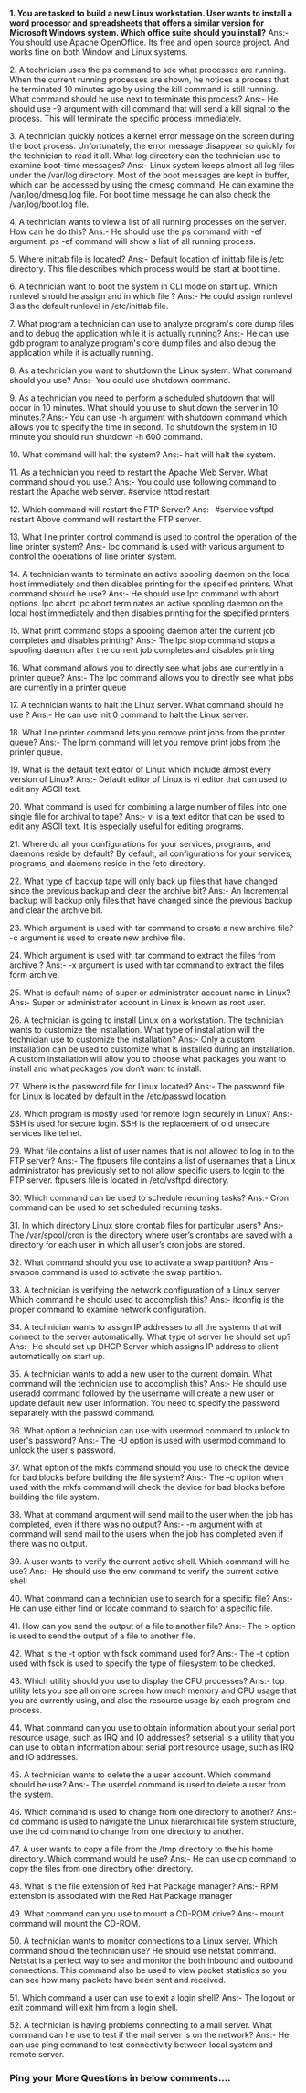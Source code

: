 **1\. You are tasked to build a new Linux workstation. User wants to install a word processor and spreadsheets that offers a similar version for Microsoft Windows system. Which office suite should you install?**
Ans:- You should use Apache OpenOffice. Its free and open source project. And works fine on both Window and Linux systems.

2\. A technician uses the ps command to see what processes are running. When the current running processes are shown, he notices a process that he terminated 10 minutes ago by using the kill command is still running. What command should he use next to terminate this process?
Ans:- He should use -9 argument with kill command that will send a kill signal to the process. This will terminate the specific process immediately.

3\. A technician quickly notices a kernel error message on the screen during the boot process. Unfortunately, the error message disappear so quickly for the technician to read it all. What log directory can the technician use to examine boot-time messages?
Ans:- Linux system keeps almost all log files under the /var/log directory. Most of the boot messages are kept in buffer, which can be accessed by using the dmesg command. He can examine the /var/log/dmesg.log file. For boot time message he can also check the /var/log/boot.log file.

4\. A technician wants to view a list of all running processes on the server. How can he do this?
Ans:- He should use the ps command with -ef argument. ps -ef command will show a list of all running process.

5\. Where inittab file is located?
Ans:- Default location of inittab file is /etc directory. This file describes which process would be start at boot time.

6\. A technician want to boot the system in CLI mode on start up. Which runlevel should he assign and in which file ?
Ans:- He could assign runlevel 3 as the default runlevel in /etc/inittab file.

7\. What program a technician can use to analyze program's core dump files and to debug the application while it is actually running?
Ans:- He can use gdb program to analyze program's core dump files and also debug the application while it is actually running.

8\. As a technician you want to shutdown the Linux system. What command should you use?
Ans:- You could use shutdown command.

9\. As a technician you need to perform a scheduled shutdown that will occur in 10 minutes. What should you use to shut down the server in 10 minutes.?
Ans:- You can use -h argument with shutdown command which allows you to specify the time in second. To shutdown the system in 10 minute you should run shutdown -h 600 command.

10\. What command will halt the system?
Ans:- halt will halt the system.

11\. As a technician you need to restart the Apache Web Server. What command should you use.?
Ans:- You could use following command to restart the Apache web server.
\#service httpd restart

12\. Which command will restart the FTP Server?
Ans:- \#service vsftpd restart
Above command will restart the FTP server.

13\. What line printer control command is used to control the operation of the line printer system?
Ans:- lpc command is used with various argument to control the operations of line printer system.

14\. A technician wants to terminate an active spooling daemon on the local host immediately and then disables printing for the specified printers. What command should he use?
Ans:- He should use lpc command with abort options. lpc abort lpc abort terminates an active spooling daemon on the local host immediately and then disables printing for the specified printers,

15\. What print command stops a spooling daemon after the current job completes and disables printing?
Ans:- The lpc stop command stops a spooling daemon after the current job completes and disables printing

16\. What command allows you to directly see what jobs are currently in a printer queue?
Ans:- The lpc command allows you to directly see what jobs are currently in a printer queue

17\. A technician wants to halt the Linux server. What command should he use ?
Ans:- He can use init 0 command to halt the Linux server.

18\. What line printer command lets you remove print jobs from the printer queue?
Ans:- The lprm command will let you remove print jobs from the printer queue.

19\. What is the default text editor of Linux which include almost every version of Linux?
Ans:- Default editor of Linux is vi editor that can used to edit any ASCII text.

20\. What command is used for combining a large number of files into one single file for archival to tape?
Ans:- vi is a text editor that can be used to edit any ASCII text. It is especially useful for editing programs.

21\. Where do all your configurations for your services, programs, and daemons reside by default?
By default, all configurations for your services, programs, and daemons reside in the /etc directory.

22\. What type of backup tape will only back up files that have changed since the previous backup and clear the archive bit?
Ans:- An Incremental backup will backup only files that have changed since the previous backup and clear the archive bit.

23\. Which argument is used with tar command to create a new archive file?
-c argument is used to create new archive file.

24\. Which argument is used with tar command to extract the files from archive ?
Ans:- -x argument is used with tar command to extract the files form archive.

25\. What is default name of super or administrator account name in Linux?
Ans:- Super or administrator account in Linux is known as root user.

26\. A technician is going to install Linux on a workstation. The technician wants to customize the installation. What type of installation will the technician use to customize the installation?
Ans:- Only a custom installation can be used to customize what is installed during an installation. A custom installation will allow you to choose what packages you want to install and what packages you don’t want to install.

27\. Where is the password file for Linux located?
Ans:- The password file for Linux is located by default in the /etc/passwd location.

28\. Which program is mostly used for remote login securely in Linux?
Ans:- SSH is used for secure login. SSH is the replacement of old unsecure services like telnet.

29\. What file contains a list of user names that is not allowed to log in to the FTP server?
Ans:- The ftpusers file contains a list of usernames that a Linux administrator has previously set to not allow specific users to login to the FTP server. ftpusers file is located in /etc/vsftpd directory.

30\. Which command can be used to schedule recurring tasks?
Ans:- Cron command can be used to set scheduled recurring tasks.

31\. In which directory Linux store crontab files for particular users?
Ans:- The /var/spool/cron is the directory where user’s crontabs are saved with a directory for each user in which all user’s cron jobs are stored.

32\. What command should you use to activate a swap partition?
Ans:- swapon command is used to activate the swap partition.

33\. A technician is verifying the network configuration of a Linux server. Which command he should used to accomplish this?
Ans:- ifconfig is the proper command to examine network configuration.

34\. A technician wants to assign IP addresses to all the systems that will connect to the server automatically. What type of server he should set up?
Ans:- He should set up DHCP Server which assigns IP address to client automatically on start up.

35\. A technician wants to add a new user to the current domain. What command will the technician use to accomplish this?
Ans:- He should use useradd command followed by the username will create a new user or update default new user information. You need to specify the password separately with the passwd command.

36\. What option a technician can use with usermod command to unlock to user's password?
Ans:- The -U option is used with usermod command to unlock the user's password.

37\. What option of the mkfs command should you use to check the device for bad blocks before building the file system?
Ans:- The –c option when used with the mkfs command will check the device for bad blocks before building the file system.

38\. What at command argument will send mail to the user when the job has completed, even if there was no output?
Ans:- -m argument with at command will send mail to the users when the job has completed even if there was no output.

39\. A user wants to verify the current active shell. Which command will he use?
Ans:- He should use the env command to verify the current active shell

40\. What command can a technician use to search for a specific file?
Ans:- He can use either find or locate command to search for a specific file.

41\. How can you send the output of a file to another file?
Ans:- The \> option is used to send the output of a file to another file.

42\. What is the -t option with fsck command used for?
Ans:- The –t option used with fsck is used to specify the type of filesystem to be checked.

43\. Which utility should you use to display the CPU processes?
Ans:- top utility lets you see all on one screen how much memory and CPU usage that you are currently using, and also the resource usage by each program and process.

44\. What command can you use to obtain information about your serial port resource usage, such as IRQ and IO addresses?
setserial is a utility that you can use to obtain information about serial port resource usage, such as IRQ and IO addresses.

45\. A technician wants to delete the a user account. Which command should he use?
Ans:- The userdel command is used to delete a user from the system.

46\. Which command is used to change from one directory to another?
Ans:- cd command is used to navigate the Linux hierarchical file system structure, use the cd command to change from one directory to another.

47\. A user wants to copy a file from the /tmp directory to the his home directory. Which command would he use?
Ans:- He can use cp command to copy the files from one directory other directory.

48\. What is the file extension of Red Hat Package manager?
Ans:- RPM extension is associated with the Red Hat Package manager

49\. What command can you use to mount a CD-ROM drive?
Ans:- mount command will mount the CD-ROM.

50\. A technician wants to monitor connections to a Linux server. Which command should the technician use?
He should use netstat command. Netstat is a perfect way to see and monitor the both inbound and outbound connections. This command also be used to view packet statistics so you can see how many packets have been sent and received.

51\. Which command a user can use to exit a login shell?
Ans:- The logout or exit command will exit him from a login shell.

52\. A technician is having problems connecting to a mail server. What command can he use to test if the mail server is on the network?
Ans:- He can use ping command to test connectivity between local system and remote server.

### Ping your More Questions in below comments....